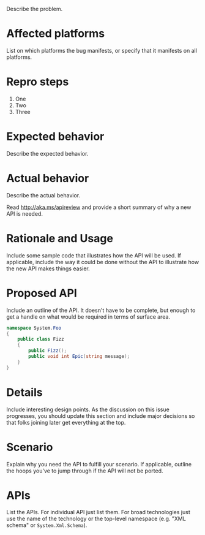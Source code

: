 <!--
This template includes boilerplate for different kinds of issues. 
Select the one that is most suitable and delete the others.
-->

<!-- ===============
     Template 1: Bug
     =============== -->

Describe the problem.

# Affected platforms

List on which platforms the bug manifests, or specify that it manifests on all platforms.

# Repro steps

1. One
2. Two
3. Three

# Expected behavior

Describe the expected behavior.

# Actual behavior

Describe the actual behavior.


<!-- =============================
     Template 2: Suggest a new API
     ============================= -->

Read http://aka.ms/apireview and provide a short summary of why a new API is needed.

# Rationale and Usage

Include some sample code that illustrates how the API will be used. If
applicable, include the way it could be done without the API to illustrate
how the new API makes things easier.

# Proposed API

Include an outline of the API. It doesn't have to be complete, but enough to
get a handle on what would be required in terms of surface area.

```C#
namespace System.Foo
{
    public class Fizz
    {
        public Fizz();
        public void int Epic(string message);
    }
}
```

# Details

Include interesting design points. As the discussion on this issue progresses,
you should update this section and include major decisions so that folks joining
later get everything at the top.


<!-- ================================================
     Template 3: Request an existing API to be ported
     ================================================ -->

# Scenario

Explain why you need the API to fulfill your scenario. If applicable, outline
the hoops you've to jump through if the API will not be ported.

# APIs

List the APIs. For individual API just list them. For broad technologies just
use the name of the technology or the top-level namespace (e.g. "XML schema" or
`System.Xml.Schema`).
